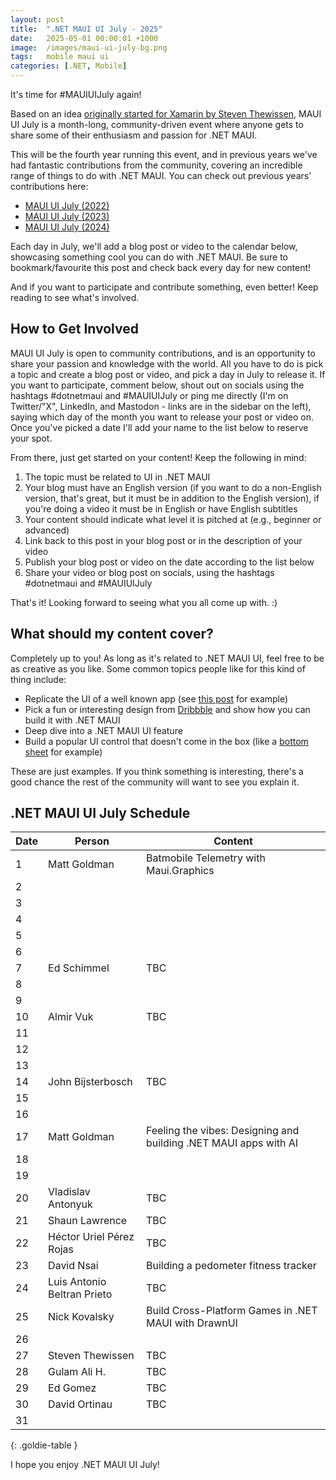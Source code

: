 ```yaml
---
layout: post
title:  ".NET MAUI UI July - 2025"
date:   2025-05-01 00:00:01 +1000
image:  /images/maui-ui-july-bg.png
tags:   mobile maui ui
categories: [.NET, Mobile]
---
```


It's time for #MAUIUIJuly again!

Based on an idea [originally started for Xamarin by Steven Thewissen](https://thewissen.io/introducing-xamarin-ui-july/), MAUI UI July is a month-long, community-driven event where anyone gets to share some of their enthusiasm and passion for .NET MAUI.

This will be the fourth year running this event, and in previous years we've had fantastic contributions from the community, covering an incredible range of things to do with .NET MAUI. You can check out previous years' contributions here:

* [MAUI UI July (2022)](/posts/maui-ui-july)
* [MAUI UI July (2023)](/posts/maui-ui-july-23)
* [MAUI UI July (2024)](/posts/mauiuijuly-24/)

Each day in July, we'll add a blog post or video to the calendar below, showcasing something cool you can do with .NET MAUI. Be sure to bookmark/favourite this post and check back every day for new content!

And if you want to participate and contribute something, even better! Keep reading to see what's involved.

## How to Get Involved

MAUI UI July is open to community contributions, and is an opportunity to share your passion and knowledge with the world. All you have to do is pick a topic and create a blog post or video, and pick a day in July to release it. If you want to participate, comment below, shout out on socials using the hashtags #dotnetmaui and #MAUIUIJuly or ping me directly (I'm on Twitter/"X", LinkedIn, and Mastodon - links are in the sidebar on the left), saying which day of the month you want to release your post or video on. Once you've picked a date I'll add your name to the list below to reserve your spot.

From there, just get started on your content! Keep the following in mind:

1. The topic must be related to UI in .NET MAUI
2. Your blog must have an English version (if you want to do a non-English version, that's great, but it must be in addition to the English version), if you're doing a video it must be in English or have English subtitles
3. Your content should indicate what level it is pitched at (e.g., beginner or advanced)
4. Link back to this post in your blog post or in the description of your video
5. Publish your blog post or video on the date according to the list below
6. Share your video or blog post on socials, using the hashtags #dotnetmaui and #MAUIUIJuly

That's it! Looking forward to seeing what you all come up with. :)

## What should my content cover?

Completely up to you! As long as it's related to .NET MAUI UI, feel free to be as creative as you like. Some common topics people like for this kind of thing include:

* Replicate the UI of a well known app (see [this post](/posts/outlook-clone) for example)
* Pick a fun or interesting design from [Dribbble](https://dribbble.com) and show how you can build it with .NET MAUI
* Deep dive into a .NET MAUI UI feature
* Build a popular UI control that doesn't come in the box (like a [bottom sheet](https://blogs.xgenoapps.com/post/2022/07/23/maui-bottom-sheet) for example)

These are just examples. If you think something is interesting, there's a good chance the rest of the community will want to see you explain it.


## .NET MAUI UI July Schedule

| Date | Person                      | Content                                                          |
| ---- | --------------------------- | ---------------------------------------------------------------- |
| 1    | Matt Goldman                | Batmobile Telemetry with Maui.Graphics                           |
| 2    |                             |                                                                  |
| 3    |                             |                                                                  |
| 4    |                             |                                                                  |
| 5    |                             |                                                                  |
| 6    |                             |                                                                  |
| 7    | Ed Schimmel                 | TBC                                                              |
| 8    |                             |                                                                  |
| 9    |                             |                                                                  |
| 10   | Almir Vuk                   | TBC                                                              |
| 11   |                             |                                                                  |
| 12   |                             |                                                                  |
| 13   |                             |                                                                  |
| 14   | John Bijsterbosch           | TBC                                                              |
| 15   |                             |                                                                  |
| 16   |                             |                                                                  |
| 17   | Matt Goldman                | Feeling the vibes: Designing and building .NET MAUI apps with AI |
| 18   |                             |                                                                  |
| 19   |                             |                                                                  |
| 20   | Vladislav Antonyuk          | TBC                                                              |
| 21   | Shaun Lawrence              | TBC                                                              |
| 22   | Héctor Uriel Pérez Rojas    | TBC                                                              |
| 23   | David Nsai                  | Building a pedometer fitness tracker                             |
| 24   | Luis Antonio Beltran Prieto | TBC                                                              |
| 25   | Nick Kovalsky               | Build Cross-Platform Games in .NET MAUI with DrawnUI             |
| 26   |                             |                                                                  |
| 27   | Steven Thewissen            | TBC                                                              |
| 28   | Gulam Ali H.                | TBC                                                              |
| 29   | Ed Gomez                    | TBC                                                              |
| 30   | David Ortinau               | TBC                                                              |
| 31   |                             |                                                                  |

{: .goldie-table }

I hope you enjoy .NET MAUI UI July!
